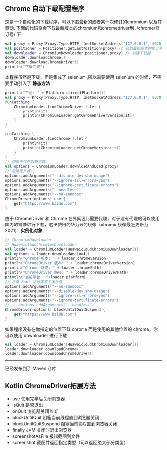## Chrome 自动下载配置程序

这是一个自动化的下载程序，可以下载最新的或者某一次修订的chromium 以及其驱动.
下面的代码将会下载最新版本的chromium和chromedriver到 ./chrome/修订号/ 下
```kotlin
val proxy = Proxy(Proxy.Type.HTTP, InetSocketAddress("127.0.0.1", 8070))
val positioner = Positioner.getLastPosition(proxy) // 获取最新版本的修订号
val downloader = ChromiumDownloader(positioner,proxy) // 创建下载器
downloader.downloadChrome()
downloader.downloadChromeDriver()
println("下载完成")
```
本程序虽然是下载，但是集成了 selenium ,所以需要使用 selenium 的时候，不需要手动引入了
**静态方法**
```kotlin
println("平台: " + Platform.currentPlatform())
val proxy = Proxy(Proxy.Type.HTTP, InetSocketAddress("127.0.0.1", 8070))
runCatching {
    ChromiumLoader.findChromeDriver().let {
        println(it)
        println(ChromiumLoader.getChromeDriverVersion(it))
    }
}

runCatching {
    ChromiumLoader.findChrome().let {
        println(it)
        println(ChromiumLoader.getChromeVersion(it))
    }
}
// 如果不存在则去下载
val options = ChromiumLoader.downloadAndLoad(proxy)
// 启用无头模式
options.addArguments("--disable-dev-shm-usage")
options.addArguments("--ignore-ssl-errors=yes")
options.addArguments("--ignore-certificate-errors")
options.addArguments("--headless")
options.addArguments("--no-sandbox")
ChromeDriver(options).use {
    get("https://www.baidu.com")
}
```
由于 ChromeDriver 和 Chrome 在外网因此需要代理，对于没有代理的可以使用国内的镜像进行下载，这里使用的华为云的镜像（chrome 镜像最近更新为 2021）
**实例化对象**
```kotlin
// ChromiumDownloader
// HuaweicloudChromiumDownloader
val loader = ChromiumLoader(HuaweicloudChromiumDownloader())
val options = loader.downloadAndLoad()
println("Chrome 版本: " + loader.chromeVersion)
println("ChromeDriver 版本: " + loader.chromeDriverVersion)
println("Chrome 路径: " + loader.chromePath)
println("ChromeDriver 路径: " + loader.chromeDriverPath)
println("当前平台： "+loader.platform)
// 注意 Root 运行需要关闭沙盒
options.addArguments("--no-sandbox")
options.addArguments("--disable-dev-shm-usage")
options.addArguments("--ignore-ssl-errors=yes")
options.addArguments("--ignore-certificate-errors")
//    options.addArguments("--headless")
ChromeDriver(options).blockUntilQuitSuspend {
    get("https://www.baidu.com")
}
```

如果程序没有在你指定的位置下载 chrome 而是使用的其他位置的 chrome，你可以使用 downloader 进行下载
```kotlin
val loader = ChromiumLoader(HuaweicloudChromiumDownloader())
loader.downloader.downloadChrome()
loader.downloader.downloadChromeDriver()
```
---- 
已经发布到了 Maven 仓库

## Kotlin ChromeDriver拓展方法
* use 使用完毕后关闭浏览器
* isQuit 是否退出
* onQuit 浏览器关闭监听
* blockUntilQuit 阻塞当前线程直到浏览器关闭
* blockUntilQuitSuspend 阻塞当前协程直到浏览器关闭
* finally JVM 关闭时退出浏览器
* screenshotAsFile 报错截图到文件
* screenshot 截图并返回指定类型（可以返回绝大部分类型）